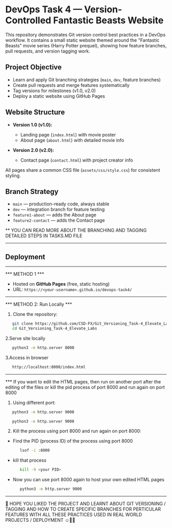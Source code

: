 # DevOps Task 4 — Version-Controlled Fantastic Beasts Website

This repository demonstrates Git version control best practices in a DevOps workflow. 
It contains a small static website themed around the "Fantastic Beasts" movie series 
(Harry Potter prequel), showing how feature branches, pull requests, and version tagging work.

## Project Objective
- Learn and apply Git branching strategies (`main`, `dev`, feature branches)
- Create pull requests and merge features systematically
- Tag versions for milestones (v1.0, v2.0)
- Deploy a static website using GitHub Pages

## Website Structure
- **Version 1.0 (v1.0):**  
  - Landing page (`index.html`) with movie poster  
  - About page (`about.html`) with detailed movie info

- **Version 2.0 (v2.0):**  
  - Contact page (`contact.html`) with project creator info  

All pages share a common CSS file (`assets/css/style.css`) for consistent styling.

## Branch Strategy
- `main` — production-ready code, always stable  
- `dev` — integration branch for feature testing  
- `feature1-about` — adds the About page  
- `feature2-contact` — adds the Contact page

** YOU CAN READ MORE ABOUT THE BRANCHING AND TAGGING DETAILED STEPS IN TASKS.MD FILE

---

## Deployment

---
*** METHOD 1 ***
- Hosted on **GitHub Pages** (free, static hosting)  
- URL: `https://<your-username>.github.io/devops-task4/`

___

*** METHOD 2: Run Locally ***
1. Clone the repository:
```bash
   git clone https://github.com/CSD-FX/Git_Versioning_Task-4_Elevate_Labs.git
   cd Git_Versioning_Task-4_Elevate_Labs
```
2.Serve site locally
```bash
   python3 -m http.server 8000
```
3.Access in browser
```bash
   http://localhost:8000/index.html
```
---

*** If you want to edit the HTML pages, then run on another port after the editing of the files or kill the pid process of port 8000 and run again on port 8000

1) Using different port:
  ```bash
     python3 -m http.server 9000
  ```
  ```bash
     python3 -m http.server 9000
  ```
2) Kill the process using port 8000 and run again on port 8000:
  * Find the PID (process ID) of the process using port 8000
    ```bash
       lsof -i :8000
    ```
  * kill that process
    ```bash
       kill -9 <your PID>
    ```
  * Now you can use port 8000 again to host your own edited HTML pages
    ```bash
       python3 -m http.server 9000
    ```
---

🫡 HOPE YOU LIKED THE PROJECT AND LEARNT ABOUT GIT VERSIONING / TAGGING AND HOW TO CREATE SPECIFIC BRANCHES FOR PERTICULAR FEATURES WITH ALL THESE PRACTICES USED IN REAL WORLD PROJECTS / DEPLOYMENT ☺️✌🏼
